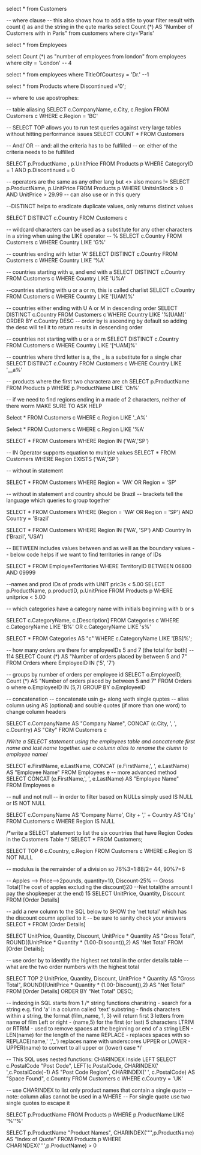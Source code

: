 select * from Customers

-- where clause
-- this also shows how to add a title to your filter result with count () as and the string in the qute marks
select Count (*) AS "Number of Customers with in Paris" from customers
where city='Paris'

select * from Employees

select  Count (*) as "number of employees from london" from employees 
where city = 'London'
-- 4


select * from employees 
where TitleOfCourtesy = 'Dr.'
--1

select * from Products 
where Discontinued ='0';

-- where to use apostrophes:

-- table aliasing
SELECT c.CompanyName, c.City, c.Region
FROM Customers c
WHERE c.Region = 'BC'

-- SELECT TOP allows you to run test queries against very large tables without hitting performance issues
SELECT COUNT * FROM Customers

-- And/ OR
-- and: all the criteria has to be fulfilled
-- or: either of the criteria needs to be fulfilled

SELECT p.ProductName , p.UnitPrice 
FROM Products p
WHERE CategoryID = 1 AND p.Discontinued = 0

-- operators are the same as any other lang but <> also means !=
SELECT p.ProductName, p.UnitPrice
FROM Products p
WHERE UnitsInStock > 0 AND UnitPrice > 29.99
-- can also use or in this query

--DISTINCT helps to eradicate duplicate values, only returns distinct values

SELECT DISTINCT c.Country
FROM Customers c

-- wildcard characters can be used as a substitute for any other characters in a string when using the LIKE operator
-- %
SELECT c.Country
FROM Customers c WHERE Country LIKE 'G%'

-- countries ending with letter 'A'
SELECT DISTINCT c.Country
FROM Customers c WHERE Country LIKE '%A'

-- countries starting with u, and end with a
SELECT DISTINCT c.Country
FROM Customers c WHERE Country LIKE 'U%A'

--countries starting with u or a or m, this is called charlist
SELECT c.Country
FROM Customers c WHERE Country LIKE '[UAM]%'

-- countries either ending with U A or M in descending order
SELECT DISTINCT c.Country
FROM Customers c WHERE Country LIKE '%[UAM]'
ORDER BY c.Country DESC 
-- order by is ascending by default so adding the desc will tell it to return results in descending order

-- countries not starting with u or a or m
SELECT DISTINCT c.Country
FROM Customers c WHERE Country LIKE '[^UAM]%'

-- countries where tihrd letter is a, the _ is a substitute for a single char
SELECT DISTINCT c.Country
FROM Customers c WHERE Country LIKE '__a%'

-- products where the first two charactera are ch
SELECT p.ProductName
FROM Products p WHERE p.ProductName LIKE 'Ch%'

-- if we need to find regions ending in a made of 2 characters, neither of there worm MAKE SURE TO ASK HELP

Select *
FROM Customers c WHERE c.Region LIKE '_A%'

Select *
FROM Customers c WHERE c.Region LIKE '%A'

SELECT *
FROM Customers WHERE Region IN ('WA','SP')

-- IN Operator supports equation to multiple values
SELECT *
FROM Customers WHERE Region EXISTS ('WA','SP')

-- without in statement

SELECT *
FROM Customers WHERE Region = 'WA' OR Region = 'SP'

-- without in statement and country should be Brazil
-- brackets tell the language which queries to group together

SELECT *
FROM Customers WHERE (Region = 'WA' OR Region = 'SP') 
AND Country = 'Brazil'

SELECT * FROM Customers WHERE Region IN ('WA', 'SP')
AND Country In ('Brazil', 'USA')

-- BETWEEN includes values between and as welll as the boundary values
-- below code helps if we want to find territories in range of IDs

SELECT *
FROM EmployeeTerritories
WHERE TerritoryID BETWEEN 06800 AND 09999

--names and prod IDs of prods with UNIT pric3s < 5.00
SELECT p.ProductName, p.productID, p.UnitPrice
FROM Products p
WHERE unitprice  < 5.00 

-- which categories have a category name with initials beginning with b or s

SELECT c.CategoryName, c.[Description]
FROM Categories c
WHERE c.CategoryName LIKE 'B%' OR c.CategoryName LIKE 's%'

SELECT *
FROM Categories AS "c"
WHERE c.CategoryName LIKE '[BS]%';




-- how many orders are there for employeeIDs 5 and 7 (the total for both)
-- 114
SELECT Count (*) AS "Number of orders placed by between 5 and 7"
FROM Orders
where EmployeeID IN ('5', '7')


-- groups by number of orders per employee id
SELECT o.EmployeeID, Count (*) AS "Number of orders placed by between 5 and 7"
FROM Orders o
where o.EmployeeID IN (5,7)
GROUP BY o.EmployeeID

-- concatenation
-- concatenate usin g+ along woth single quptes
-- alias column using AS (optional) and souble quotes (if more than one word) to change column headers

SELECT c.CompanyName AS "Company Name",
CONCAT (c.City, ', ', c.Country) AS "City"
FROM Customers c

/*Write a SELECT statement using the employees table and concatenate
 first name and last name together. use a column alias to rename the clumn to employee name*/

 SELECT e.FirstName, e.LastName,
 CONCAT (e.FirstName,', ', e.LastName) AS "Employee Name"
 FROM Employees e
-- more advanced method
 SELECT 
 CONCAT (e.FirstName,', ', e.LastName) AS "Employee Name"
 FROM Employees e

 -- null and not null
 -- in order to filter based on NULLs simply used IS NULL or IS NOT NULL

 SELECT c.CompanyName AS 'Company Name', City + ',' + Country AS 'City'
 FROM Customers c
 WHERE Region IS NULL

 /*write a SELECT statement to list the six countries that have Region Codes in the Customers Table */
SELECT * FROM Customers;

 SELECT TOP 6 c.Country, c.Region
 FROM Customers c 
 WHERE c.Region IS NOT NULL

 -- modulus is the remainder of a division so 76%3=1 88/2= 44, 90%7=6

 -- Apples --> Price-->2pounds, quantity=10, Discount-25%
 -- Gross Total(The cost of apples excluding the discount)20
 --Net total(the amount I pay the shopkeeper at the end) 15
 SELECT UnitPrice, Quantity, Discount
 FROM [Order Details]

-- add a new column to the SQL below to SHOW the 'net total' which has the discount coumn applied to it
-- be sure to sanity check your answers
SELECT * FROM [Order Details]

SELECT UnitPrice, 
Quantity, 
Discount,
UnitPrice * Quantity AS "Gross Total",
ROUND((UnitPrice * Quantity * (1.00-Discount)),2) AS 'Net Total'
FROM [Order Details]; 
 
-- use order by to identify the highest net total in the order details table
-- what are the two order numbers with the highest total


SELECT TOP 2 UnitPrice, 
Quantity, 
Discount,
UnitPrice * Quantity AS "Gross Total",
ROUND((UnitPrice * Quantity * (1.00-Discount)),2) AS "Net Total"
FROM [Order Details] 
ORDER BY "Net Total" DESC;

-- indexing in SQL starts from 1
/* string functions
charstring - search for a string e.g. find 'a' in a column called 'text'
substring -  finds characters within a string, the format (film_name, 1, 3) will return first 3 letters from name of film
Left or right - (name,5) for the first (or last) 5 characters
LTRIM or RTRIM - used to remove spaces at the beginning or end of a string
LEN - LEN(name) for the length of the name
REPLACE - replaces spaces with so REPLACE(name,' ','_') replaces name with underscores
UPPER or LOWER - UPPER(name) to convert to all upper or (lower) case 
*/

-- This SQL uses nested functions: CHARINDEX inside LEFT
SELECT c.PostalCode "Post Code",
LEFT(c.PostalCode, CHARINDEX(' ',c.PostalCode)-1) AS "Post Code Region",
    CHARINDEX(' ', c.PostalCode) AS "Space Found", c.Country 
FROM Customers c
WHERE c.Country = 'UK'

-- use CHARINDEX to list only product names that contain a single quote
-- note: column alias cannot be used in a WHERE
-- For single quote use two single quotes to escape it


SELECT p.ProductName 
FROM  Products p
WHERE p.ProductName LIKE '%''%'

SELECT p.ProductName "Product Names",
CHARINDEX('''',p.ProductName) AS "Index of Quote"
FROM Products p 
WHERE CHARINDEX('''',p.ProductName) > 0